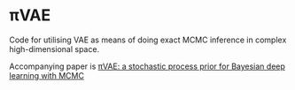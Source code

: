 # πVAE
Code for utilising VAE as means of doing exact MCMC inference in complex high-dimensional space. 

Accompanying paper is [πVAE: a stochastic process prior for Bayesian deep learning with MCMC](https://arxiv.org/abs/2002.06873)